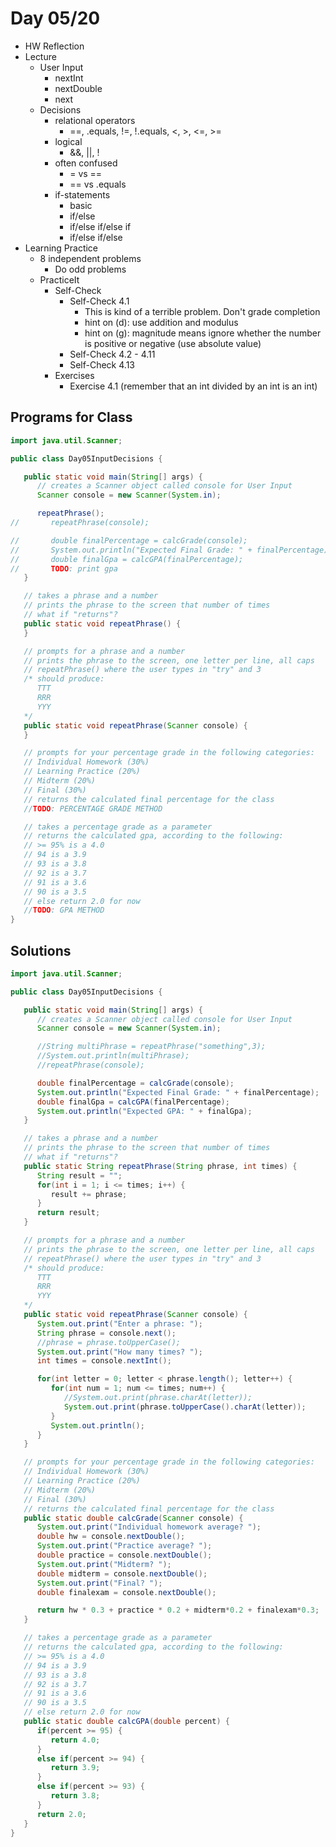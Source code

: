 # Day 05/20

+ HW Reflection
+ Lecture
  - User Input
    - nextInt
    - nextDouble
    - next
  - Decisions
    - relational operators
      - ==, .equals, !=, !.equals, <, >, <=, >=
    - logical
      - &&, ||, !
    - often confused
      - = vs ==
      - == vs .equals
    - if-statements
      - basic
      - if/else
      - if/else if/else if
      - if/else if/else
+ Learning Practice
  - 8 independent problems
    - Do odd problems
  - PracticeIt
    - Self-Check
      - Self-Check 4.1
        - This is kind of a terrible problem. Don't grade completion
        - hint on (d): use addition and modulus
        - hint on (g): magnitude means ignore whether the number is positive or negative (use absolute value)
      - Self-Check 4.2 - 4.11
      - Self-Check 4.13
    - Exercises
      - Exercise 4.1 (remember that an int divided by an int is an int)

## Programs for Class
```java
import java.util.Scanner;

public class Day05InputDecisions {

   public static void main(String[] args) {
      // creates a Scanner object called console for User Input
      Scanner console = new Scanner(System.in);

      repeatPhrase();
//       repeatPhrase(console);

//       double finalPercentage = calcGrade(console);
//       System.out.println("Expected Final Grade: " + finalPercentage);
//       double finalGpa = calcGPA(finalPercentage);
//       TODO: print gpa
   }

   // takes a phrase and a number
   // prints the phrase to the screen that number of times
   // what if "returns"?
   public static void repeatPhrase() {
   }

   // prompts for a phrase and a number
   // prints the phrase to the screen, one letter per line, all caps
   // repeatPhrase() where the user types in "try" and 3
   /* should produce:
      TTT
      RRR
      YYY
   */
   public static void repeatPhrase(Scanner console) {
   }

   // prompts for your percentage grade in the following categories:
   // Individual Homework (30%)
   // Learning Practice (20%)
   // Midterm (20%)
   // Final (30%)
   // returns the calculated final percentage for the class
   //TODO: PERCENTAGE GRADE METHOD

   // takes a percentage grade as a parameter
   // returns the calculated gpa, according to the following:
   // >= 95% is a 4.0
   // 94 is a 3.9
   // 93 is a 3.8
   // 92 is a 3.7
   // 91 is a 3.6
   // 90 is a 3.5
   // else return 2.0 for now
   //TODO: GPA METHOD
}
```

## Solutions
```java
import java.util.Scanner;

public class Day05InputDecisions {

   public static void main(String[] args) {
      // creates a Scanner object called console for User Input
      Scanner console = new Scanner(System.in);

      //String multiPhrase = repeatPhrase("something",3);
      //System.out.println(multiPhrase);
      //repeatPhrase(console);

      double finalPercentage = calcGrade(console);
      System.out.println("Expected Final Grade: " + finalPercentage);
      double finalGpa = calcGPA(finalPercentage);
      System.out.println("Expected GPA: " + finalGpa);
   }

   // takes a phrase and a number
   // prints the phrase to the screen that number of times
   // what if "returns"?
   public static String repeatPhrase(String phrase, int times) {
      String result = "";
      for(int i = 1; i <= times; i++) {
         result += phrase;
      }
      return result;
   }

   // prompts for a phrase and a number
   // prints the phrase to the screen, one letter per line, all caps
   // repeatPhrase() where the user types in "try" and 3
   /* should produce:
      TTT
      RRR
      YYY
   */
   public static void repeatPhrase(Scanner console) {
      System.out.print("Enter a phrase: ");
      String phrase = console.next();
      //phrase = phrase.toUpperCase();
      System.out.print("How many times? ");
      int times = console.nextInt();

      for(int letter = 0; letter < phrase.length(); letter++) {
         for(int num = 1; num <= times; num++) {
            //System.out.print(phrase.charAt(letter));
            System.out.print(phrase.toUpperCase().charAt(letter));
         }
         System.out.println();
      }
   }

   // prompts for your percentage grade in the following categories:
   // Individual Homework (30%)
   // Learning Practice (20%)
   // Midterm (20%)
   // Final (30%)
   // returns the calculated final percentage for the class
   public static double calcGrade(Scanner console) {
      System.out.print("Individual homework average? ");
      double hw = console.nextDouble();
      System.out.print("Practice average? ");
      double practice = console.nextDouble();
      System.out.print("Midterm? ");
      double midterm = console.nextDouble();
      System.out.print("Final? ");
      double finalexam = console.nextDouble();

      return hw * 0.3 + practice * 0.2 + midterm*0.2 + finalexam*0.3;
   }

   // takes a percentage grade as a parameter
   // returns the calculated gpa, according to the following:
   // >= 95% is a 4.0
   // 94 is a 3.9
   // 93 is a 3.8
   // 92 is a 3.7
   // 91 is a 3.6
   // 90 is a 3.5
   // else return 2.0 for now
   public static double calcGPA(double percent) {
      if(percent >= 95) {
         return 4.0;
      }
      else if(percent >= 94) {
         return 3.9;
      }
      else if(percent >= 93) {
         return 3.8;
      }
      return 2.0;
   }
}
```
